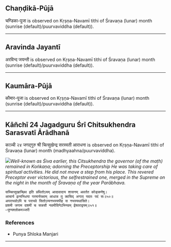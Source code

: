 ## Chaṇḍikā-Pūjā
चण्डिका-पूजा is observed on Kṛṣṇa-Navamī tithi of Śravaṇa (lunar) month (sunrise (default)/puurvaviddha (default)).



---
## Aravinda Jayantī
अरविन्द जयन्ती is observed on Kṛṣṇa-Navamī tithi of Śravaṇa (lunar) month (sunrise (default)/puurvaviddha (default)).



---
## Kaumāra-Pūjā
कौमार-पूजा is observed on Kṛṣṇa-Navamī tithi of Śravaṇa (lunar) month (sunrise (default)/puurvaviddha (default)).



---
## Kāñchī 24 Jagadguru Śrī Chitsukhendra Sarasvatī Ārādhanā
काञ्ची २४ जगद्गुरु श्री चित्सुखेन्द्र सरस्वती आराधना is observed on Kṛṣṇa-Navamī tithi of Śravaṇa (lunar) month (madhyaahna/puurvaviddha).

_![](https://github.com/sanskrit-coders/jyotisha/blob/master/jyotisha/panchangam/temporal/festival/images/kanchi-jagadgurus/jagadguru-24.jpg)Well-known as Śiva earlier, this Citsukhendra the governor (of the maṭh) remained in Koṅkaṇa; adorning the Preceptorship He was taking care of spiritual activities. He did not move a step from his place. This revered Preceptor ever victorious, the selfrestrained one, merged in the Supreme on the night in the month of Śravaṇa of the year Parābhava._

```
सच्चित्सुखाच्छिव इति प्रथितोऽयम् आदावादाय शासनम् अवर्तत कोङ्कणेषु।
आचार्य इत्यभिधया परमार्यरक्षाम् आधान्न तु क्वचिद् अगात् पदतः पदं सः॥५०॥
अपराभवोऽपि च पराभवे सितोऽप्यनभस्यपीह स नभस्यथासिते।
प्रशमी जगाम दशमीं च सन्नसौ नवमीदिनेऽभिनवम् ईश्वराद्वयम्॥५१॥
—पुण्यश्लोकमञ्जरी
```
### References
* Punya Shloka Manjari


---
